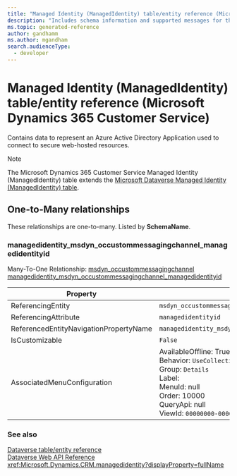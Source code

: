 ```yaml
---
title: "Managed Identity (ManagedIdentity) table/entity reference (Microsoft Dynamics 365 Customer Service)"
description: "Includes schema information and supported messages for the Managed Identity (ManagedIdentity) table/entity with Microsoft Dynamics 365 Customer Service."
ms.topic: generated-reference
author: gandhamm
ms.author: mgandham
search.audienceType: 
  - developer
---
```


# Managed Identity (ManagedIdentity) table/entity reference (Microsoft Dynamics 365 Customer Service)

Contains data to represent an Azure Active Directory Application used to connect to secure web-hosted resources.

> [!NOTE]
> The Microsoft Dynamics 365 Customer Service Managed Identity (ManagedIdentity) table extends the [Microsoft Dataverse Managed Identity (ManagedIdentity) table](/power-apps/developer/data-platform/reference/entities/managedidentity).




## One-to-Many relationships

These relationships are one-to-many. Listed by **SchemaName**.

### <a name="BKMK_managedidentity_msdyn_occustommessagingchannel_managedidentityid"></a> managedidentity_msdyn_occustommessagingchannel_managedidentityid

Many-To-One Relationship: [msdyn_occustommessagingchannel managedidentity_msdyn_occustommessagingchannel_managedidentityid](msdyn_occustommessagingchannel.md#BKMK_managedidentity_msdyn_occustommessagingchannel_managedidentityid)

|Property|Value|
|---|---|
|ReferencingEntity|`msdyn_occustommessagingchannel`|
|ReferencingAttribute|`managedidentityid`|
|ReferencedEntityNavigationPropertyName|`managedidentity_msdyn_occustommessagingchannel_managedidentityid`|
|IsCustomizable|`False`|
|AssociatedMenuConfiguration|AvailableOffline: True<br />Behavior: `UseCollectionName`<br />Group: `Details`<br />Label: <br />MenuId: null<br />Order: 10000<br />QueryApi: null<br />ViewId: `00000000-0000-0000-0000-000000000000`|



### See also

[Dataverse table/entity reference](/power-apps/developer/data-platform/reference/about-entity-reference)  
[Dataverse Web API Reference](/power-apps/developer/data-platform/webapi/reference/about)   
<xref:Microsoft.Dynamics.CRM.managedidentity?displayProperty=fullName>
